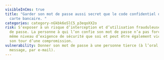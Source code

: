 ```yaml
---
visibleInCms: true
title: "Garder son mot de passe aussi secret que le code confidentiel de sa
  carte bancaire. "
categories: category-nGkbk6oSlC5_p3eqoXX2o
risk: S’exposer à un risque d’interception et d’utilisation frauduleuse du mot
  de passe. La personne à qui l’on confie son mot de passe n’a pas forcément le
  même niveau d’exigence de sécurité que soi et peut être également victime à
  son tour d’une compromission.
vulnerability: Donner son mot de passe à une personne tierce (à l’oral, par
  message, par e-mail).
---
```

